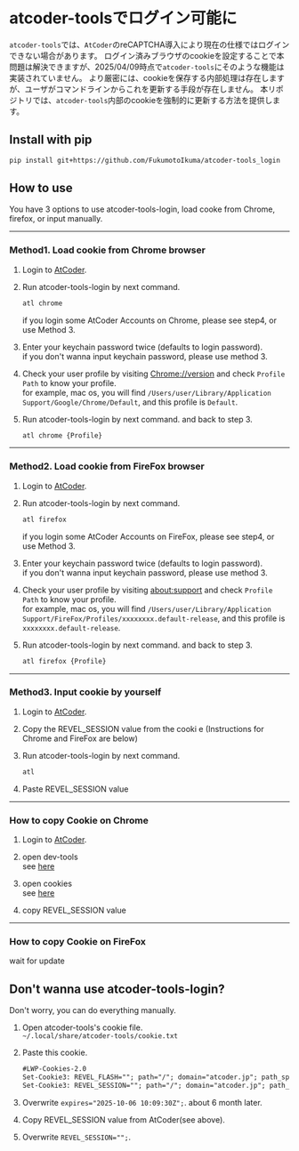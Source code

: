 
# atcoder-toolsでログイン可能に

`atcoder-tools`では、`AtCoder`のreCAPTCHA導入により現在の仕様ではログインできない場合があります。
ログイン済みブラウザのcookieを設定することで本問題は解決できますが、2025/04/09時点で`atcoder-tools`にそのような機能は実装されていません。
より厳密には、cookieを保存する内部処理は存在しますが、ユーザがコマンドラインからこれを更新する手段が存在しません。
本リポジトリでは、`atcoder-tools`内部のcookieを強制的に更新する方法を提供します。

## Install with pip

```bash
pip install git+https://github.com/FukumotoIkuma/atcoder-tools_login
```

## How to use

You have 3 options to use atcoder-tools-login, load cooke from Chrome, firefox, or input manually.

---

### Method1. Load cookie from Chrome browser


1. Login to [AtCoder](https://atcoder.jp).
2. Run atcoder-tools-login by next command.  

    ```bash
    atl chrome
    ```

    if you login some AtCoder Accounts on Chrome, please see step4, or use Method 3.
3. Enter your keychain password twice (defaults to login password).  
if you don't wanna input keychain password, please use method 3.

4. Check your user profile by visiting [Chrome://version](Chrome://version) and check `Profile Path` to know your profile.  
for example, mac os, you will find `/Users/user/Library/Application Support/Google/Chrome/Default`, and this profile is `Default`.

5. Run atcoder-tools-login by next command. and back to step 3.

    ```bash
    atl chrome {Profile}
    ```

---

### Method2. Load cookie from FireFox browser

1. Login to [AtCoder](https://atcoder.jp).
2. Run atcoder-tools-login by next command.  

    ```bash
    atl firefox
    ```

    if you login some AtCoder Accounts on FireFox, please see step4, or use Method 3.
3. Enter your keychain password twice (defaults to login password).  
if you don't wanna input keychain password, please use method 3.

4. Check your user profile by visiting [about:support](about:support) and check `Profile Path` to know your profile.  
for example, mac os, you will find `/Users/user/Library/Application Support/FireFox/Profiles/xxxxxxxx.default-release`, and this profile is `xxxxxxxx.default-release`.

5. Run atcoder-tools-login by next command. and back to step 3.

    ```bash
    atl firefox {Profile}
    ```

---

### Method3. Input cookie by yourself

1. Login to [AtCoder](https://atcoder.jp).
2. Copy the REVEL_SESSION value from the cooki  e
(Instructions for Chrome and FireFox are below)
3. Run atcoder-tools-login by next command.  

    ```bash
    atl
    ```

4. Paste REVEL_SESSION value

---

### How to copy Cookie on Chrome

1. Login to [AtCoder](https://atcoder.jp).

2. open dev-tools  
see [here](https://developer.chrome.com/docs/devtools/open#chrome-menu)

3. open cookies  
see [here](https://developer.chrome.com/docs/devtools/application/cookies)

4. copy REVEL_SESSION value

---

### How to copy Cookie on FireFox

wait for update

## Don't wanna use atcoder-tools-login?

Don't worry, you can do everything manually.

1. Open atcoder-tools's cookie file.  
`~/.local/share/atcoder-tools/cookie.txt`

2. Paste this cookie.

    ```.txt
    #LWP-Cookies-2.0
    Set-Cookie3: REVEL_FLASH=""; path="/"; domain="atcoder.jp"; path_spec; secure; discard; HttpOnly=None; version=0
    Set-Cookie3: REVEL_SESSION=""; path="/"; domain="atcoder.jp"; path_spec; secure; expires="2025-10-06 10:09:30Z"; HttpOnly=None; version=0
    ```

3. Overwrite `expires="2025-10-06 10:09:30Z";`.
about 6 month later.

4. Copy REVEL_SESSION value from AtCoder(see above).

5. Overwrite `REVEL_SESSION="";`.
